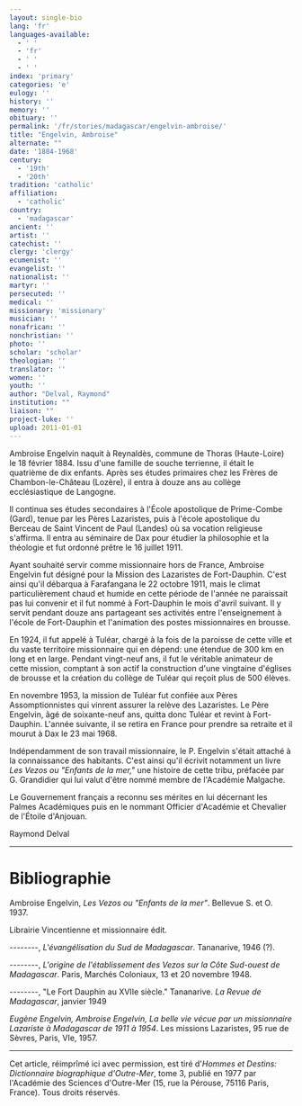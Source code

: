 ```yaml
---
layout: single-bio
lang: 'fr'
languages-available:
  - ' '
  - 'fr'
  - ' '
  - ' '
index: 'primary'
categories: 'e'
eulogy: ''
history: ''
memory: ''
obituary: ''
permalink: '/fr/stories/madagascar/engelvin-ambroise/'
title: "Engelvin, Ambroise"
alternate: ""
date: '1884-1968'
century:
  - '19th'
  - '20th'
tradition: 'catholic'
affiliation:
  - 'catholic'
country:
  - 'madagascar'
ancient: ''
artist: ''
catechist: ''
clergy: 'clergy'
ecumenist: ''
evangelist: ''
nationalist: ''
martyr: ''
persecuted: ''
medical: ''
missionary: 'missionary'
musician: ''
nonafrican: ''
nonchristian: ''
photo: ''
scholar: 'scholar'
theologian: ''
translator: ''
women: ''
youth: ''
author: "Delval, Raymond"
institution: ""
liaison: ""
project-luke: ''
upload: 2011-01-01
---
```




Ambroise Engelvin naquit à Reynaldès, commune de Thoras (Haute-Loire) le 18 février 1884. Issu d'une famille de souche terrienne, il était le quatrième de dix enfants. Après ses études primaires chez les Frères de Chambon-le-Château (Lozère), il entra à douze ans au collège ecclésiastique de Langogne.

Il continua ses études secondaires à l'École apostolique de Prime-Combe (Gard), tenue par les Pères Lazaristes, puis à l'école apostolique du Berceau de Saint Vincent de Paul (Landes) où sa vocation religieuse s'affirma. Il entra au séminaire de Dax pour étudier la philosophie et la théologie et fut ordonné prêtre le 16 juillet 1911.

Ayant souhaité servir comme missionnaire hors de France, Ambroise Engelvin fut désigné pour la Mission des Lazaristes de Fort-Dauphin. C'est ainsi qu'il débarqua à Farafangana le 22 octobre 1911, mais le climat particulièrement chaud et humide en cette période de l'année ne paraissait pas lui convenir et il fut nommé à Fort-Dauphin le mois d'avril suivant. Il y servit pendant douze ans partageant ses activités entre l'enseignement à l'école de Fort-Dauphin et l'animation des postes missionnaires en brousse.

En 1924, il fut appelé à Tuléar, chargé à la fois de la paroisse de cette ville et du vaste territoire missionnaire qui en dépend: une étendue de 300 km en long et en large. Pendant vingt-neuf ans, il fut le véritable animateur de cette mission, comptant à son actif la construction d'une vingtaine d'églises de brousse et la création du collège de Tuléar qui reçoit plus de 500 élèves.

En novembre 1953, la mission de Tuléar fut confiée aux Pères Assomptionnistes qui vinrent assurer la relève des Lazaristes. Le Père Engelvin, âgé de soixante-neuf ans, quitta donc Tuléar et revint à Fort-Dauphin. L'année suivante, il se retira en France pour prendre sa retraite et il mourut à Dax le 23 mai 1968.

Indépendamment de son travail missionnaire, le P. Engelvin s'était attaché à la connaissance des habitants. C'est ainsi qu'il écrivit notamment un livre *Les Vezos ou "Enfants de la mer,"* une histoire de cette tribu, préfacée par G. Grandidier qui lui valut d'être nommé membre de l'Académie Malgache.

Le Gouvernement français a reconnu ses mérites en lui décernant les Palmes Académiques puis en le nommant Officier d'Académie et Chevalier de l'Étoile d'Anjouan.

Raymond Delval

---

# Bibliographie

Ambroise Engelvin, *Les Vezos ou "Enfants de la mer"*. Bellevue S. et O. 1937.

Librairie Vincentienne et missionnaire édit.

--------, *L'évangélisation du Sud de Madagascar*. Tananarive, 1946 (?).

--------, *L'origine de l'établissement des Vezos sur la Côte Sud-ouest de Madagascar*. Paris, Marchés Coloniaux, 13 et 20 novembre 1948.

--------, "Le Fort Dauphin au XVIIe siècle." Tananarive. *La Revue de Madagascar*, janvier 1949

*Eugène Engelvin, Ambroise Engelvin, La belle vie vécue par un missionnaire Lazariste à Madagascar de 1911 à 1954*. Les missions Lazaristes, 95 rue de Sèvres, Paris, VIe, 1957.

---

Cet article, réimprîmé ici avec permission, est tiré d'*Hommes et Destins: Dictionnaire biographique d'Outre-Mer*, tome 3, publié en 1977 par l'Académie des Sciences d'Outre-Mer (15, rue la Pérouse, 75116 Paris, France). Tous droits réservés.
